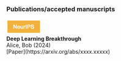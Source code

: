 ### Publications/accepted manuscripts

<div class="publication-entry">
  <img src="/logo/nips.png", style="height: 40px;">
  <div>
    <strong>Deep Learning Breakthrough</strong><br>
    Alice, Bob (2024) <br>
    [Paper](https://arxiv.org/abs/xxxx.xxxxx)
  </div>
</div>
